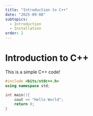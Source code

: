 ```yaml
---
title: "Introduction to C++"
date: "2025-09-08"
subtopics:
  - Introduction
  - Installation
order: 2
---
```

# Introduction to C++
This is a simple C++ code!

```cpp
#include <bits/stdc++.h>
using namespace std;

int main(){
    cout << "Hello World";
    return 0;
}
```